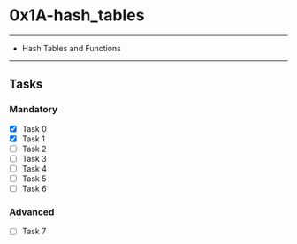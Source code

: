 # 0x1A-hash_tables

---
* Hash Tables and Functions
---

## Tasks
### Mandatory
- [x] Task 0
- [x] Task 1
- [ ] Task 2
- [ ] Task 3
- [ ] Task 4
- [ ] Task 5
- [ ] Task 6

### Advanced
- [ ] Task 7
